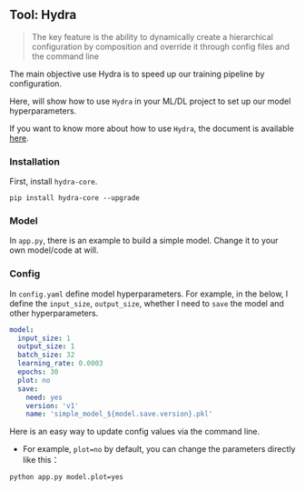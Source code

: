 ## Tool: Hydra 

> The key feature is the ability to dynamically create a hierarchical configuration by composition and override it through config files and the command line

The main objective use Hydra is to speed up our training pipeline by configuration.


Here, will show how to use `Hydra` in your ML/DL project to set up our model hyperparameters.

If you want to know more about how to use `Hydra`, the document is available [here](https://hydra.cc/docs/intro).

### Installation
First, install `hydra-core`.
```
pip install hydra-core --upgrade
```

### Model
In `app.py`, there is an example to build a simple model. Change it to your own model/code at will.

### Config
In `config.yaml` define model hyperparameters. 
For example, in the below, I define the `input_size`,  `output_size`, 
whether I need to `save` the model and other hyperparameters. 

```yaml
model:
  input_size: 1
  output_size: 1
  batch_size: 32
  learning_rate: 0.0003
  epochs: 30
  plot: no
  save:
    need: yes
    version: 'v1'
    name: 'simple_model_${model.save.version}.pkl'
```

Here is an easy way to update config values via the command line. 
* For example, `plot=no` by default, you can change the parameters directly like this：
```
python app.py model.plot=yes
```

